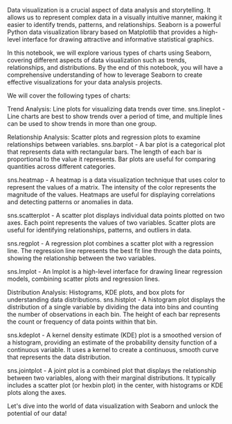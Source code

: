 Data visualization is a crucial aspect of data analysis and storytelling. It allows us to represent complex data in a visually intuitive manner, making it easier to identify trends, patterns, and relationships. Seaborn is a powerful Python data visualization library based on Matplotlib that provides a high-level interface for drawing attractive and informative statistical graphics.

In this notebook, we will explore various types of charts using Seaborn, covering different aspects of data visualization such as trends, relationships, and distributions. By the end of this notebook, you will have a comprehensive understanding of how to leverage Seaborn to create effective visualizations for your data analysis projects.

We will cover the following types of charts:

Trend Analysis: Line plots for visualizing data trends over time.
sns.lineplot - Line charts are best to show trends over a period of time, and multiple lines can be used to show trends in more than one group.

Relationship Analysis: Scatter plots and regression plots to examine relationships between variables.
sns.barplot - A bar plot is a categorical plot that represents data with rectangular bars. The length of each bar is proportional to the value it represents. Bar plots are useful for comparing quantities across different categories. 

sns.heatmap - A heatmap is a data visualization technique that uses color to represent the values of a matrix. The intensity of the color represents the magnitude of the values. Heatmaps are useful for displaying correlations and detecting patterns or anomalies in data.

sns.scatterplot - A scatter plot displays individual data points plotted on two axes. Each point represents the values of two variables. Scatter plots are useful for identifying relationships, patterns, and outliers in data.

sns.regplot - A regression plot combines a scatter plot with a regression line. The regression line represents the best fit line through the data points, showing the relationship between the two variables. 

sns.lmplot - An lmplot is a high-level interface for drawing linear regression models, combining scatter plots and regression lines.

Distribution Analysis: Histograms, KDE plots, and box plots for understanding data distributions.
sns.histplot - A histogram plot displays the distribution of a single variable by dividing the data into bins and counting the number of observations in each bin. The height of each bar represents the count or frequency of data points within that bin.

sns.kdeplot - A kernel density estimate (KDE) plot is a smoothed version of a histogram, providing an estimate of the probability density function of a continuous variable. It uses a kernel to create a continuous, smooth curve that represents the data distribution.

sns.jointplot - A joint plot is a combined plot that displays the relationship between two variables, along with their marginal distributions. It typically includes a scatter plot (or hexbin plot) in the center, with histograms or KDE plots along the axes.

Let's dive into the world of data visualization with Seaborn and unlock the potential of our data!
